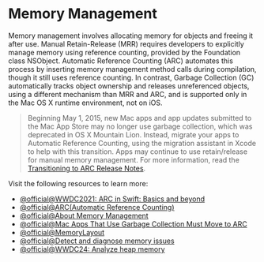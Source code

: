 # Memory Management

Memory management involves allocating memory for objects and freeing it after use. Manual Retain-Release (MRR) requires developers to explicitly manage memory using reference counting, provided by the Foundation class NSObject. Automatic Reference Counting (ARC) automates this process by inserting memory management method calls during compilation, though it still uses reference counting. In contrast, Garbage Collection (GC) automatically tracks object ownership and releases unreferenced objects, using a different mechanism than MRR and ARC, and is supported only in the Mac OS X runtime environment, not on iOS.

> Beginning May 1, 2015, new Mac apps and app updates submitted to the Mac App Store may no longer use garbage collection, which was deprecated in OS X Mountain Lion. Instead, migrate your apps to Automatic Reference Counting, using the migration assistant in Xcode to help with this transition. Apps may continue to use retain/release for manual memory management. For more information, read the [Transitioning to ARC Release Notes](https://developer.apple.com/library/ios/releasenotes/ObjectiveC/RN-TransitioningToARC/Introduction/Introduction.html).

Visit the following resources to learn more:

- [@official@WWDC2021: ARC in Swift: Basics and beyond](https://developer.apple.com/videos/play/wwdc2021/10216/)
- [@official@ARC(Automatic Reference Counting)](https://docs.swift.org/swift-book/documentation/the-swift-programming-language/automaticreferencecounting/)
- [@official@About Memory Management](https://developer.apple.com/library/archive/documentation/Cocoa/Conceptual/MemoryMgmt/Articles/MemoryMgmt.html)
- [@official@Mac Apps That Use Garbage Collection Must Move to ARC](https://developer.apple.com/news/?id=02202015a)
- [@official@MemoryLayout](https://developer.apple.com/documentation/swift/memorylayout)
- [@official@Detect and diagnose memory issues](https://developer.apple.com/videos/play/wwdc2021/10180/)
- [@official@WWDC24: Analyze heap memory](https://www.youtube.com/watch?v=X_JYRz-Hd0o)
